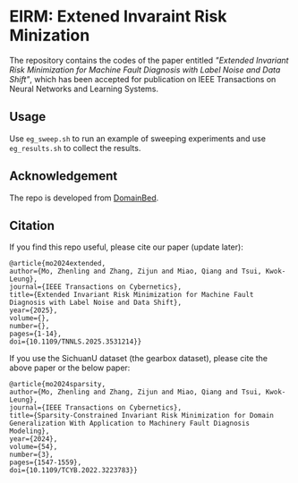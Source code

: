 # EIRM: Extened Invaraint Risk Minization

The repository contains the codes of the paper entitled
_"Extended Invariant Risk Minimization for Machine Fault Diagnosis
with Label Noise and Data Shift"_, which has been accepted for publication
on IEEE Transactions on Neural Networks and Learning Systems.

## Usage
Use `eg_sweep.sh` to run an example of sweeping experiments and use
`eg_results.sh` to collect the results.

## Acknowledgement
The repo is developed from [DomainBed](https://github.com/facebookresearch/DomainBed).

## Citation
If you find this repo useful, please cite our paper (update later):

    @article{mo2024extended,  
    author={Mo, Zhenling and Zhang, Zijun and Miao, Qiang and Tsui, Kwok-Leung},
    journal={IEEE Transactions on Cybernetics}, 
    title={Extended Invariant Risk Minimization for Machine Fault Diagnosis with Label Noise and Data Shift}, 
    year={2025},
    volume={},
    number={},
    pages={1-14},
    doi={10.1109/TNNLS.2025.3531214}}

If you use the SichuanU dataset (the gearbox dataset), please cite the above paper or the below paper:

    @article{mo2024sparsity,  
    author={Mo, Zhenling and Zhang, Zijun and Miao, Qiang and Tsui, Kwok-Leung},
    journal={IEEE Transactions on Cybernetics}, 
    title={Sparsity-Constrained Invariant Risk Minimization for Domain Generalization With Application to Machinery Fault Diagnosis Modeling}, 
    year={2024},
    volume={54},
    number={3},
    pages={1547-1559},
    doi={10.1109/TCYB.2022.3223783}}
